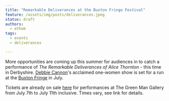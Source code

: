```yaml
---
title: "Remarkable Deliverances at the Buxton Fringe Festival"
feature: /assets/img/posts/deliverances.jpeg 
status: draft
authors:
  - ethom
tags:
  - events
  - deliverances

---
```

More opportunities are coming up this summer for audiences in to catch a performance of *The Remarkable Deliverances of Alice Thornton* - this time in Derbyshire. [Debbie Cannon](https://debbiecannon.org/)'s acclaimed one-women show is set for a run at the [Buxton Fringe](https://www.buxtonfringe.org.uk/) in July. 

Tickets are already on sale [here](https://www.wegottickets.com/event/618704) for performances at The Green Man Gallery from July 7th to July 11th inclusive. Times vary, see link for details. 